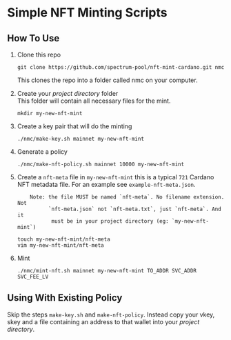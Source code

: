# Simple NFT Minting Scripts

## How To Use

1. Clone this repo

   ```shell
   git clone https://github.com/spectrum-pool/nft-mint-cardano.git nmc
   ```

   This clones the repo into a folder called nmc on your computer.

1. Create your _project directory_ folder  
   This folder will contain all necessary files for the mint. 
   
   ```shell
   mkdir my-new-nft-mint
   ```

1. Create a key pair that will do the minting

   ```shell
   ./nmc/make-key.sh mainnet my-new-nft-mint
   ```

1. Generate a policy

   ```shell
   ./nmc/make-nft-policy.sh mainnet 10000 my-new-nft-mint 
   ```

1. Create a `nft-meta` file in `my-new-nft-mint` this is a typical `721`
   Cardano NFT metadata file. For an example see `example-nft-meta.json`.


           Note: the file MUST be named `nft-meta`. No filename extension. Not 
                 `nft-meta.json` not `nft-meta.txt`, just `nft-meta`. And it 
                  must be in your project directory (eg: `my-new-nft-mint`)

   ```shell
   touch my-new-nft-mint/nft-meta
   vim my-new-nft-mint/nft-meta 
   ```

1. Mint

   ```
   ./nmc/mint-nft.sh mainnet my-new-nft-mint TO_ADDR SVC_ADDR SVC_FEE_LV 
   ```

## Using With Existing Policy

Skip the steps `make-key.sh` and `make-nft-policy`.
Instead copy your vkey, skey and a file containing an address to that wallet
into your _project directory_. 
